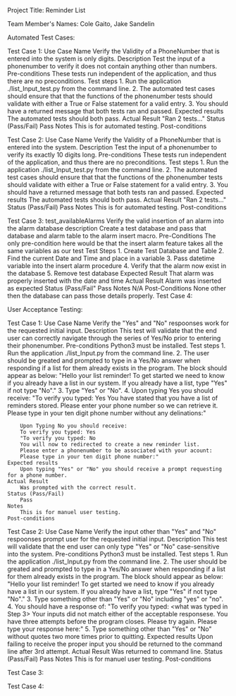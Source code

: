 Project Title: Reminder List

Team Member's Names:
Cole Gaito, Jake Sandelin




Automated Test Cases:

Test Case 1:
	Use Case Name
		Verify the Validity of a PhoneNumber that is entered into the system is only digits.
	Description
		Test the input of a phonenumber to verify it does not contain anything other than numbers.
	Pre-conditions
		These tests run independent of the application, and thus there are no preconditions.
	Test steps
		1. Run the application ./list_Input_test.py from the command line.
		2. The automated test cases should ensure that that the functions of the phonenumber tests should validate with either a True or False statement for a valid entry.
		3. You should have a returned message that both tests ran and passed.
	Expected results
		The automated tests should both pass.
	Actual Result
		"Ran 2 tests..."
	Status (Pass/Fail)
		Pass
	Notes
		This is for automated testing.
	Post-conditions

Test Case 2:
	Use Case Name
		Verify the Validity of a PhoneNumber that is entered into the system.
	Description
		Test the input of a phonenumber to verify its exactly 10 digits long.
	Pre-conditions
		These tests run independent of the application, and thus there are no preconditions.
	Test steps
		1. Run the application ./list_Input_test.py from the command line.
		2. The automated test cases should ensure that that the functions of the phonenumber tests should validate with either a True or False statement for a valid entry.
		3. You should have a returned message that both tests ran and passed.
	Expected results
		The automated tests should both pass.
	Actual Result
		"Ran 2 tests..."
	Status (Pass/Fail)
		Pass
	Notes
		This is for automated testing.
	Post-conditions


Test Case 3:
	test_availableAlarms
		Verify the valid insertion of an alarm into the alarm database
	description
		Create a test database and pass that database and alarm table to the alarm insert macro.
	Pre-Conditions
		The only pre-condition here would be that the insert alarm feature takes all the same variables as our test
	Test Steps
		1. Create Test Database and Table
		2. Find the current Date and Time and place in a variable
		3. Pass datetime variable into the insert alarm procedure
		4. Verify that the alarm now exist in the database
		5. Remove test database
	Expected Result
		That alarm was properly inserted with the date and time
	Actual Result
		Alarm was inserted as expected
	Status (Pass/Fail"
		Pass
	Notes
		N/A
	Post-Conditions
		None other then the database can pass those details properly. 
Test Case 4:

User Acceptance Testing:

Test Case 1:
	Use Case Name
		Verify the "Yes" and "No" respoonses work for the requested initial input.
	Description
		This test will validate that the end user can correctly navigate through the series of Yes/No prior to entering their phonenumber.
	Pre-conditions
		Python3 must be installed.
	Test steps
		1. Run the application ./list_Input.py from the command line.
		2. The user should be greated and prompted to type in a Yes/No answer when responding if a list for them already exists in the program.  The block should appear as below:
		"Hello your list reminder!
		To get started we need to know if you already have a list in our system.
		If you already have a list, type "Yes" if not type "No"."
		3. Type "Yes" or "No".
		4. 
		Upon typing Yes you should receive:
		"To verify you typed: Yes
		You have stated that you have a list of reminders stored. 
		Please enter your phone number so we can retrieve it.
		Please type in your ten digit phone number without any delinations:"

		Upon Typing No you should receive:
		To verify you typed: Yes
		"To verify you typed: No
		You will now to redirected to create a new reminder list.  
		Please enter a phonenumber to be associated with your acount:
		Please type in your ten digit phone number:" 
	Expected results
		Upon typing "Yes" or "No" you should receive a prompt requesting for a phone number.
	Actual Result
		Was prompted with the correct result.
	Status (Pass/Fail)
		Pass
	Notes
		This is for manuel user testing.
	Post-conditions

Test Case 2:
	Use Case Name
		Verify the input other than "Yes" and "No" respoonses prompt user for the requested initial input.
	Description
		This test will validate that the end user can only type "Yes" or "No" case-sensitive into the system.
	Pre-conditions
		Python3 must be installed.
	Test steps
		1. Run the application ./list_Input.py from the command line.
		2. The user should be greated and prompted to type in a Yes/No answer when responding if a list for them already exists in the program.  The block should appear as below:
		"Hello your list reminder!
		To get started we need to know if you already have a list in our system.
		If you already have a list, type "Yes" if not type "No"."
		3. Type something other than "Yes" or "No" including "yes" or "no".
		4. You should have a response of:
		"To verify you typed: <what was typed in Step 3>
		Your inputs did not match either of the acceptable responsese.  You have three attempts before the program closes.  Please try again.
		Please type your response here:"
		5. Type something other than "Yes" or "No" without quotes two more times prior to quitting.
	Expected results
		Upon failing to receive the proper input you should be returned to the command line after 3rd attempt.
	Actual Result
		Was returned to command line.
	Status (Pass/Fail)
		Pass
	Notes
		This is for manuel user testing.
	Post-conditions

Test Case 3:

Test Case 4:


